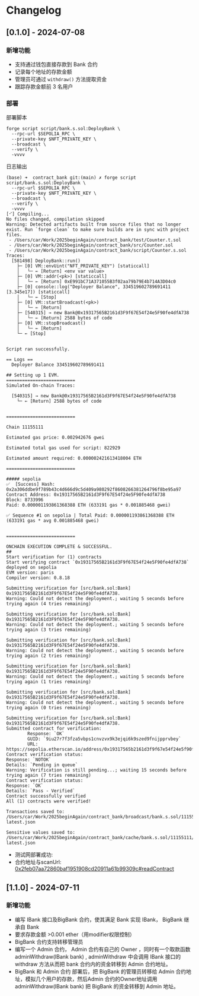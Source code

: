 <!--
 * @Author: Mr.Car
 * @Date: 2025-07-10 08:52:43
-->

# Changelog

## [0.1.0] - 2024-07-08

### 新增功能
- 支持通过钱包直接存款到 Bank 合约
- 记录每个地址的存款金额
- 管理员可通过 `withdraw()` 方法提取资金
- 跟踪存款金额前 3 名用户

### 部署
部署脚本
```
forge script script/bank.s.sol:DeployBank \
  --rpc-url $SEPOLIA_RPC \
  --private-key $NFT_PRIVATE_KEY \
  --broadcast \
  --verify \
  -vvvv
```

日志输出

```                      
(base) ➜  contract_bank git:(main) ✗ forge script script/bank.s.sol:DeployBank \
  --rpc-url $SEPOLIA_RPC \
  --private-key $NFT_PRIVATE_KEY \
  --broadcast \
  --verify \
  -vvvv
[⠊] Compiling...
No files changed, compilation skipped
Warning: Detected artifacts built from source files that no longer exist. Run `forge clean` to make sure builds are in sync with project files.
 - /Users/car/Work/2025beginAgain/contract_bank/test/Counter.t.sol
 - /Users/car/Work/2025beginAgain/contract_bank/src/Counter.sol
 - /Users/car/Work/2025beginAgain/contract_bank/script/Counter.s.sol
Traces:
  [581498] DeployBank::run()
    ├─ [0] VM::envUint("NFT_PRIVATE_KEY") [staticcall]
    │   └─ ← [Return] <env var value>
    ├─ [0] VM::addr(<pk>) [staticcall]
    │   └─ ← [Return] 0xE991bC71A371055B3f02aa79b79E4b714A3D04c0
    ├─ [0] console::log("Deployer Balance", 334519602789691411 [3.345e17]) [staticcall]
    │   └─ ← [Stop]
    ├─ [0] VM::startBroadcast(<pk>)
    │   └─ ← [Return]
    ├─ [540315] → new Bank@0x19317565B2161d3F9f67E54f24e5F90fe4dfA738
    │   └─ ← [Return] 2588 bytes of code
    ├─ [0] VM::stopBroadcast()
    │   └─ ← [Return]
    └─ ← [Stop]


Script ran successfully.

== Logs ==
  Deployer Balance 334519602789691411

## Setting up 1 EVM.
==========================
Simulated On-chain Traces:

  [540315] → new Bank@0x19317565B2161d3F9f67E54f24e5F90fe4dfA738
    └─ ← [Return] 2588 bytes of code


==========================

Chain 11155111

Estimated gas price: 0.002942676 gwei

Estimated total gas used for script: 822929

Estimated amount required: 0.000002421613418004 ETH

==========================

##### sepolia
✅  [Success] Hash: 0x2a306ddbe9f789b43c4d666d9c5d409a980292f8608266381264796f8be95a97
Contract Address: 0x19317565B2161d3F9f67E54f24e5F90fe4dfA738
Block: 8733996
Paid: 0.000001193861368388 ETH (633191 gas * 0.001885468 gwei)

✅ Sequence #1 on sepolia | Total Paid: 0.000001193861368388 ETH (633191 gas * avg 0.001885468 gwei)
                                                                                   

==========================

ONCHAIN EXECUTION COMPLETE & SUCCESSFUL.
##
Start verification for (1) contracts
Start verifying contract `0x19317565B2161d3F9f67E54f24e5F90fe4dfA738` deployed on sepolia
EVM version: paris
Compiler version: 0.8.18

Submitting verification for [src/bank.sol:Bank] 0x19317565B2161d3F9f67E54f24e5F90fe4dfA738.
Warning: Could not detect the deployment.; waiting 5 seconds before trying again (4 tries remaining)

Submitting verification for [src/bank.sol:Bank] 0x19317565B2161d3F9f67E54f24e5F90fe4dfA738.
Warning: Could not detect the deployment.; waiting 5 seconds before trying again (3 tries remaining)

Submitting verification for [src/bank.sol:Bank] 0x19317565B2161d3F9f67E54f24e5F90fe4dfA738.
Warning: Could not detect the deployment.; waiting 5 seconds before trying again (2 tries remaining)

Submitting verification for [src/bank.sol:Bank] 0x19317565B2161d3F9f67E54f24e5F90fe4dfA738.
Warning: Could not detect the deployment.; waiting 5 seconds before trying again (1 tries remaining)

Submitting verification for [src/bank.sol:Bank] 0x19317565B2161d3F9f67E54f24e5F90fe4dfA738.
Warning: Could not detect the deployment.; waiting 5 seconds before trying again (0 tries remaining)

Submitting verification for [src/bank.sol:Bank] 0x19317565B2161d3F9f67E54f24e5F90fe4dfA738.
Submitted contract for verification:
        Response: `OK`
        GUID: `9iu27r7f3fza5vbps1cnvzvx9k3ejqi6k9szed9fnijpprvbey`
        URL: https://sepolia.etherscan.io/address/0x19317565b2161d3f9f67e54f24e5f90fe4dfa738
Contract verification status:
Response: `NOTOK`
Details: `Pending in queue`
Warning: Verification is still pending...; waiting 15 seconds before trying again (7 tries remaining)
Contract verification status:
Response: `OK`
Details: `Pass - Verified`
Contract successfully verified
All (1) contracts were verified!

Transactions saved to: /Users/car/Work/2025beginAgain/contract_bank/broadcast/bank.s.sol/11155111/run-latest.json

Sensitive values saved to: /Users/car/Work/2025beginAgain/contract_bank/cache/bank.s.sol/11155111/run-latest.json
```


- 测试网部署成功:
- 合约地址与scanUrl: [0x2feb07aa72860baf1951908cd20911a61b99309c#readContract](https://sepolia.etherscan.io/address/0x2feb07aa72860baf1951908cd20911a61b99309c#readContract)

## [1.1.0] - 2024-07-11

### 新增功能
- 编写 IBank 接口及BigBank 合约，使其满足 Bank 实现 IBank， BigBank 继承自 Bank 
- 要求存款金额 >0.001 ether（用modifier权限控制）
- BigBank 合约支持转移管理员
- 编写一个 Admin 合约， Admin 合约有自己的 Owner ，同时有一个取款函数 adminWithdraw(IBank bank) , adminWithdraw 中会调用 IBank 接口的 withdraw 方法从而把 bank 合约内的资金转移到 Admin 合约地址。
- BigBank 和 Admin 合约 部署后，把 BigBank 的管理员转移给 Admin 合约地址，模拟几个用户的存款，然后Admin 合约的Owner地址调用 adminWithdraw(IBank bank) 把 BigBank 的资金转移到 Admin 地址。